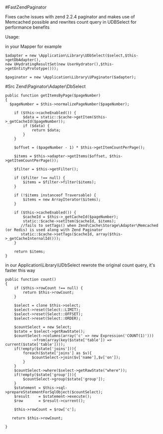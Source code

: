 #FastZendPaginator

Fixes cache issues with zend 2.2.4 paginator and makes use of Memcached possible and rewrites count query in UDBSelect for performance benefits

Usage:

in your Mapper for example


    $adapter = new \Application\Library\UDbSelect($select,$this->getDbAdapter(),
    new UHydratingResultSet(new UserHydrator(),$this->getEntityPrototype()));

    $paginator = new \Application\Library\UPaginator($adapter);


#Src
    Zend\Paginator\Adapter\DbSelect 

    public function getItemsByPage($pageNumber)
    {
      $pageNumber = $this->normalizePageNumber($pageNumber);

        if ($this->cacheEnabled()) {
            $data = static::$cache->getItem($this->_getCacheId($pageNumber));
            if ($data) {
                return $data;
            }
        }

        $offset = ($pageNumber - 1) * $this->getItemCountPerPage();

        $items = $this->adapter->getItems($offset, $this->getItemCountPerPage());

        $filter = $this->getFilter();

        if ($filter !== null) {
            $items = $filter->filter($items);
        }

        if (!$items instanceof Traversable) {
            $items = new ArrayIterator($items);
        }

        if ($this->cacheEnabled()) {
            $cacheId = $this->_getCacheId($pageNumber);
            static::$cache->setItem($cacheId, $items);
           //fails to setTags() when Zend\Cache\Storage\Adapter\Memcached (or Redis) is used along with Zend Paginator
           static::$cache->setTags($cacheId, array($this->_getCacheInternalId()));
        }

        return $items;
    }


in our Application\Library\UDbSelect rewrote the original count query, it's faster this way

    public function count()
    {
        if ($this->rowCount !== null) {
            return $this->rowCount;
        }

        $select = clone $this->select;  
        $select->reset(Select::LIMIT);
        $select->reset(Select::OFFSET);
        $select->reset(Select::ORDER);
        
        $countSelect = new Select;
        $state = $select->getRawState();
        $countSelect->columns(array('c' => new Expression('COUNT(1)')))
                ->from(array(key($state['table']) => current($state['table'])));
        if(!empty($state['joins'])){
            foreach($state['joins'] as $v){
                $countSelect->join($v['name'],$v['on']);
            }
        }
        $countSelect->where($select->getRawState("where"));
        if(!empty($state['group'])){
            $countSelect->group($state['group']);
        }
        $statement = $this->sql->prepareStatementForSqlObject($countSelect);
        $result    = $statement->execute();
        $row       = $result->current();
        
        $this->rowCount = $row['c'];

       return $this->rowCount;
        
    } 


